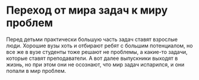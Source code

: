 # Переход от мира задач к миру проблем

Перед детьми практически большую часть задач ставят взрослые люди. Хорошие вузы хоть и отбирают ребят с большим потенциалом, но все же в вузе студенты тоже решают не проблемы, а какие-то задачи, которые ставят преподаватели. А вот далее выпускники выходят в жизнь, но при этом они не осознают, что мир задач испарился, и они попали в мир проблем.
